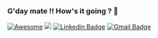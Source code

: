 ### G'day mate !! How's it going ? 👋
[![Awesome](https://awesome.re/badge.svg)](https://awesome.re)
![](https://visitor-badge.laobi.icu/badge?page_id=HimanshuGautamGitHub.HimanshuGautamGitHub)
[![Linkedin Badge](https://img.shields.io/badge/-Himanshu_Gautam-blue?style=flat-square&logo=Linkedin&logoColor=white&link=https://www.linkedin.com/in/gautahimanshu/)](https://www.linkedin.com/in/gautahimanshu/)
[![Gmail Badge](https://img.shields.io/badge/-Contact_email-c14438?style=flat-square&logo=Gmail&logoColor=white&link=mailto:hgautam.himanshu@gmail.com)](hgautam.himanshu@gmail.com)

